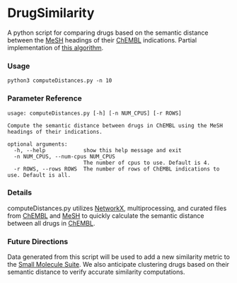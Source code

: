 # DrugSimilarity
A python script for comparing drugs based on the semantic distance between the [MeSH](https://www.nlm.nih.gov/mesh/meshhome.html) headings of their [ChEMBL](https://www.ebi.ac.uk/chembl/) indications. Partial implementation of [this algorithm](https://academic.oup.com/bioinformatics/article/29/13/i53/195366).


### Usage
```
python3 computeDistances.py -n 10
```


### Parameter Reference
```
usage: computeDistances.py [-h] [-n NUM_CPUS] [-r ROWS]

Compute the semantic distance between drugs in ChEMBL using the MeSH headings of their indications.

optional arguments:
  -h, --help            show this help message and exit
  -n NUM_CPUS, --num-cpus NUM_CPUS
                        The number of cpus to use. Default is 4.
  -r ROWS, --rows ROWS  The number of rows of ChEMBL indications to use. Default is all.
```


### Details
computeDistances.py utilizes [NetworkX](https://networkx.org/), multiprocessing, and curated files from [ChEMBL](https://www.ebi.ac.uk/chembl/) and [MeSH](https://www.nlm.nih.gov/mesh/meshhome.html) to quickly calculate the semantic distance between all drugs in [ChEMBL](https://www.ebi.ac.uk/chembl/).


### Future Directions
Data generated from this script will be used to add a new similarity metric to the [Small Molecule Suite](https://labsyspharm.shinyapps.io/smallmoleculesuite/). We also anticipate
clustering drugs based on their semantic distance to verify accurate similarity computations.